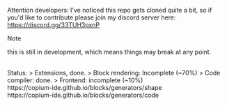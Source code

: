 Attention developers: I've noticed this repo gets cloned quite a bit, so if you'd like to contribute please join my discord server here: https://discord.gg/33TUH3pxnP
> [!NOTE]
> this is still in development, which means things may break at any point.
<br>
Status:
> Extensions, done.
> Block rendering: Incomplete (~70%)
> Code compiler: done.
> Frontend: incomplete (~10%)
<br>
https://copium-ide.github.io/blocks/generators/shape
<br>
https://copium-ide.github.io/blocks/generators/code
